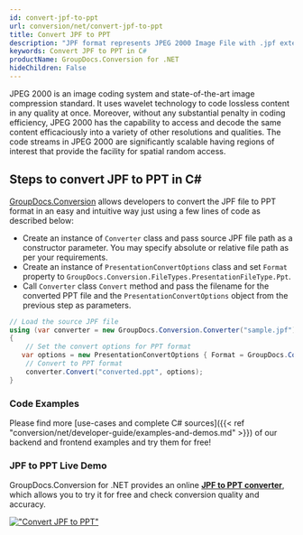 ```yaml
---
id: convert-jpf-to-ppt
url: conversion/net/convert-jpf-to-ppt
title: Convert JPF to PPT
description: "JPF format represents JPEG 2000 Image File with .jpf extension. Learn how to convert JPF to PPT file programmatically in C# language using GroupDocs.Conversion for .NET library."
keywords: Convert JPF to PPT in C#
productName: GroupDocs.Conversion for .NET
hideChildren: False
---
```


JPEG 2000 is an image coding system and state-of-the-art image compression standard. It uses wavelet technology to code lossless content in any quality at once. Moreover, without any substantial penalty in coding efficiency, JPEG 2000 has the capability to access and decode the same content efficaciously into a variety of other resolutions and qualities. The code streams in JPEG 2000 are significantly scalable having regions of interest that provide the facility for spatial random access.

## Steps to convert JPF to PPT in C#

[GroupDocs.Conversion](https://products.groupdocs.com/conversion/net) allows developers to convert the JPF file to PPT format in an easy and intuitive way just using a few lines of code as described below:

* Create an instance of `Converter` class and pass source JPF file path as a constructor parameter. You may specify absolute or relative file path as per your requirements. 
* Create an instance of `PresentationConvertOptions` class and set `Format` property to `GroupDocs.Conversion.FileTypes.PresentationFileType.Ppt`.
* Call `Converter` class `Convert` method and pass the filename for the converted PPT file and the `PresentationConvertOptions` object from the previous step as parameters.

```csharp
// Load the source JPF file
using (var converter = new GroupDocs.Conversion.Converter("sample.jpf"))
{
    // Set the convert options for PPT format
   var options = new PresentationConvertOptions { Format = GroupDocs.Conversion.FileTypes.PresentationFileType.Ppt };
    // Convert to PPT format
    converter.Convert("converted.ppt", options);
}
```

### Code Examples

Please find more [use-cases and complete C# sources]({{< ref "conversion/net/developer-guide/examples-and-demos.md" >}}) of our backend and frontend examples and try them for free!

### JPF to PPT Live Demo

GroupDocs.Conversion for .NET provides an online [**JPF to PPT converter**](https://products.groupdocs.app/conversion/jpf-to-ppt), which allows you to try it for free and check conversion quality and accuracy.

[!["Convert JPF to PPT"](conversion/net/images/convert-to-ppt/convert-jpf-to-ppt.png)](https://products.groupdocs.app/conversion/jpf-to-ppt)